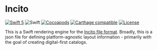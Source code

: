 # Incito

[![Swift 5](https://img.shields.io/badge/swift-5-ED523F.svg?style=flat)](https://swift.org/download/)
![Swift](https://github.com/shopgun/incito-ios/workflows/Swift/badge.svg)
[![Cocoapods](https://img.shields.io/cocoapods/v/Incito.svg?style=flat)](http://cocoapods.org/pods/Incito)
[![Carthage compatible](https://img.shields.io/badge/Carthage-compatible-4BC51D.svg?style=flat)](https://github.com/Carthage/Carthage)
[![License](http://img.shields.io/badge/license-MIT-brightgreen.svg)](LICENSE.md)

This is a Swift rendering engine for the [Incito file format](https://github.com/shopgun/incito). Broadly, this is a json file for defining platform-agnostic layout information - primarily with the goal of creating digital-first catalogs.
